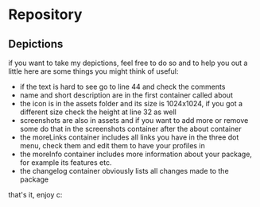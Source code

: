 # Repository

## Depictions

if you want to take my depictions, feel free to do so and to help you out a little here are some things you might think of useful:

- if the text is hard to see go to line 44 and check the comments
- name and short description are in the first container called about
- the icon is in the assets folder and its size is 1024x1024, if you got a different size check the height at line 32 as well
- screenshots are also in assets and if you want to add more or remove some do that in the screenshots container after the about container
- the moreLinks container includes all links you have in the three dot menu, check them and edit them to have your profiles in
- the moreInfo container includes more information about your package, for example its features etc.
- the changelog container obviously lists all changes made to the package

that's it, enjoy c:
